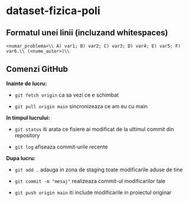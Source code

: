# dataset-fizica-poli

## Formatul unei linii (incluzand whitespaces)

`<numar_problema>\\ A) var1; B) var2; C) var3; D) var4; E) var5; F) var6.\\ (<nume_autor>)\\`

## Comenzi GitHub

**Inainte de lucru:**

- `git fetch origin` ca sa vezi ce e schimbat

- `git pull origin main` sincronizeaza ce am eu cu main

**In timpul lucrului:**

- `git status` iti arata ce fisiere ai modificat de la ultimul commit din repository

- `git log` afiseaza commit-urile recente

**Dupa lucru:**

- `git add .` adauga in zona de staging toate modificarile aduse de tine

- `git commit -m "mesaj"` realizeaza commit-ul modificarilor tale

- `git push origin main` iti include modificarile in proiectul originar

